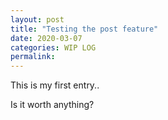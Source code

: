 ```yaml
---
layout: post
title: "Testing the post feature"
date: 2020-03-07
categories: WIP LOG
permalink:
---
```


This is my first entry..

Is it worth anything?